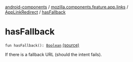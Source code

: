 [android-components](../../index.md) / [mozilla.components.feature.app.links](../index.md) / [AppLinkRedirect](index.md) / [hasFallback](./has-fallback.md)

# hasFallback

`fun hasFallback(): `[`Boolean`](https://kotlinlang.org/api/latest/jvm/stdlib/kotlin/-boolean/index.html) [(source)](https://github.com/mozilla-mobile/android-components/blob/master/components/feature/app-links/src/main/java/mozilla/components/feature/app/links/AppLinkRedirect.kt#L26)

If there is a fallback URL (should the intent fails).

